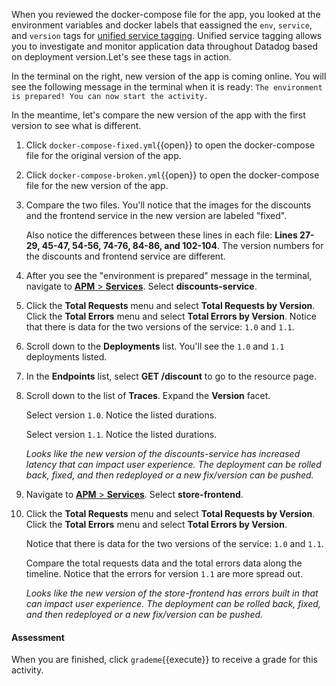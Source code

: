 When you reviewed the docker-compose file for the app, you looked at the environment variables and docker labels that eassigned the `env`, `service`, and `version` tags for <a href="https://docs.datadoghq.com/getting_started/tagging/unified_service_tagging?tab=docker" target="_blank">unified service tagging</a>. Unified service tagging allows you to investigate and monitor application data throughout Datadog based on deployment version.Let's see these tags in action. 

In the terminal on the right, new version of the app is coming online. You will see the following message in the terminal when it is ready: `The environment is prepared! You can now start the activity.`

In the meantime, let's compare the new version of the app with the first version to see what is different.

1. Click `docker-compose-fixed.yml`{{open}} to open the docker-compose file for the original version of the app. 

2. Click `docker-compose-broken.yml`{{open}} to open the docker-compose file for the new version of the app.

3. Compare the two files. You'll notice that the images for the discounts and the frontend service in the new version are labeled "fixed".

    Also notice the differences between these lines in each file: **Lines 27-29, 45-47, 54-56, 74-76, 84-86, and 102-104**. The version numbers for the discounts and frontend service are different.

4. After you see the "environment is prepared" message in the terminal, navigate to <a href="https://app.datadoghq.com/apm/services" target="_datadog">**APM** > **Services**</a>. Select **discounts-service**.

5. Click the **Total Requests** menu and select **Total Requests by Version**. Click the **Total Errors** menu and select **Total Errors by Version**. Notice that there is data for the two versions of the service: `1.0` and `1.1`.

6. Scroll down to the **Deployments** list. You'll see the `1.0` and `1.1` deployments listed.

7. In the **Endpoints** list, select **GET /discount** to go to the resource page.

8. Scroll down to the list of **Traces**. Expand the **Version** facet. 

    Select version `1.0`. Notice the listed durations.

    Select version `1.1`. Notice the listed durations.

    _Looks like the new version of the discounts-service has increased latency that can impact user experience. The deployment can be rolled back, fixed, and then redeployed or a new fix/version can be pushed._

9.  Navigate to <a href="https://app.datadoghq.com/apm/services" target="_datadog">**APM** > **Services**</a>. Select **store-frontend**.

10. Click the **Total Requests** menu and select **Total Requests by Version**. Click the **Total Errors** menu and select **Total Errors by Version**. 

    Notice that there is data for the two versions of the service: `1.0` and `1.1`.

    Compare the total requests data and the total errors data along the timeline. Notice that the errors for version `1.1` are more spread out. 

    _Looks like the new version of the store-frontend has errors built in that can impact user experience. The deployment can be rolled back, fixed, and then redeployed or a new fix/version can be pushed._ 


 

#### Assessment
When you are finished, click `grademe`{{execute}} to receive a grade for this activity. 